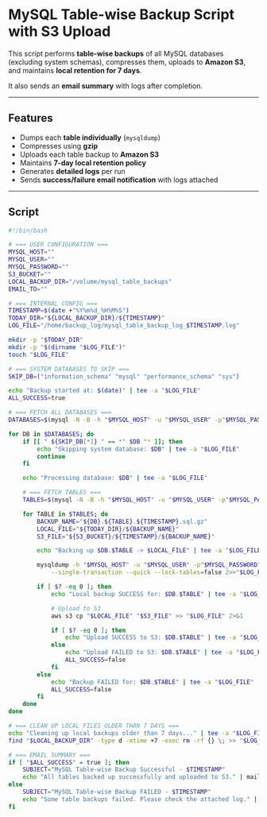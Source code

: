 # MySQL Table-wise Backup Script with S3 Upload

This script performs **table-wise backups** of all MySQL databases (excluding system schemas), compresses them, uploads to **Amazon S3**, and maintains **local retention for 7 days**.  

It also sends an **email summary** with logs after completion.  

---

## Features
- Dumps each **table individually** (`mysqldump`)  
- Compresses using **gzip**  
- Uploads each table backup to **Amazon S3**  
- Maintains **7-day local retention policy**  
- Generates **detailed logs** per run  
- Sends **success/failure email notification** with logs attached  

---

## Script

```bash
#!/bin/bash

# === USER CONFIGURATION ===
MYSQL_HOST=""
MYSQL_USER=""
MYSQL_PASSWORD=""
S3_BUCKET=""
LOCAL_BACKUP_DIR="/volume/mysql_table_backups"
EMAIL_TO=""

# === INTERNAL CONFIG ===
TIMESTAMP=$(date +"%Y%m%d_%H%M%S")
TODAY_DIR="${LOCAL_BACKUP_DIR}/${TIMESTAMP}"
LOG_FILE="/home/backup_log/mysql_table_backup_log_$TIMESTAMP.log"

mkdir -p "$TODAY_DIR"
mkdir -p "$(dirname "$LOG_FILE")"
touch "$LOG_FILE"

# === SYSTEM DATABASES TO SKIP ===
SKIP_DB=("information_schema" "mysql" "performance_schema" "sys")

echo "Backup started at: $(date)" | tee -a "$LOG_FILE"
ALL_SUCCESS=true

# === FETCH ALL DATABASES ===
DATABASES=$(mysql -N -B -h "$MYSQL_HOST" -u "$MYSQL_USER" -p"$MYSQL_PASSWORD" -e "SELECT schema_name FROM information_schema.schemata;")

for DB in $DATABASES; do
    if [[ " ${SKIP_DB[*]} " == *" $DB "* ]]; then
        echo "Skipping system database: $DB" | tee -a "$LOG_FILE"
        continue
    fi

    echo "Processing database: $DB" | tee -a "$LOG_FILE"

    # === FETCH TABLES ===
    TABLES=$(mysql -N -B -h "$MYSQL_HOST" -u "$MYSQL_USER" -p"$MYSQL_PASSWORD" -D "$DB" -e "SHOW TABLES;")

    for TABLE in $TABLES; do
        BACKUP_NAME="${DB}.${TABLE}.${TIMESTAMP}.sql.gz"
        LOCAL_FILE="${TODAY_DIR}/${BACKUP_NAME}"
        S3_FILE="${S3_BUCKET}/${TIMESTAMP}/${BACKUP_NAME}"

        echo "Backing up $DB.$TABLE -> $LOCAL_FILE" | tee -a "$LOG_FILE"

        mysqldump -h "$MYSQL_HOST" -u "$MYSQL_USER" -p"$MYSQL_PASSWORD" "$DB" "$TABLE" \
            --single-transaction --quick --lock-tables=false 2>>"$LOG_FILE" | gzip > "$LOCAL_FILE"

        if [ $? -eq 0 ]; then
            echo "Local backup SUCCESS for: $DB.$TABLE" | tee -a "$LOG_FILE"

            # Upload to S3
            aws s3 cp "$LOCAL_FILE" "$S3_FILE" >> "$LOG_FILE" 2>&1

            if [ $? -eq 0 ]; then
                echo "Upload SUCCESS to S3: $DB.$TABLE" | tee -a "$LOG_FILE"
            else
                echo "Upload FAILED to S3: $DB.$TABLE" | tee -a "$LOG_FILE"
                ALL_SUCCESS=false
            fi
        else
            echo "Backup FAILED for: $DB.$TABLE" | tee -a "$LOG_FILE"
            ALL_SUCCESS=false
        fi
    done
done

# === CLEAN UP LOCAL FILES OLDER THAN 7 DAYS ===
echo "Cleaning up local backups older than 7 days..." | tee -a "$LOG_FILE"
find "$LOCAL_BACKUP_DIR" -type d -mtime +7 -exec rm -rf {} \; >> "$LOG_FILE" 2>&1

# === EMAIL SUMMARY ===
if [ "$ALL_SUCCESS" = true ]; then
    SUBJECT="MySQL Table-wise Backup Successful - $TIMESTAMP"
    echo "All tables backed up successfully and uploaded to S3." | mailx -s "$SUBJECT" -a "$LOG_FILE" "$EMAIL_TO"
else
    SUBJECT="MySQL Table-wise Backup FAILED - $TIMESTAMP"
    echo "Some table backups failed. Please check the attached log." | mailx -s "$SUBJECT" -a "$LOG_FILE" "$EMAIL_TO"
fi
```